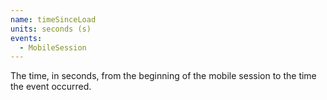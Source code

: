 ```yaml
---
name: timeSinceLoad
units: seconds (s)
events:
  - MobileSession
---
```


The time, in seconds, from the beginning of the mobile session to the time the event occurred.